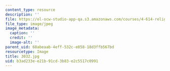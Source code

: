 ```yaml
---
content_type: resource
description: ''
file: https://ol-ocw-studio-app-qa.s3.amazonaws.com/courses/4-614-religious-architecture-and-islamic-cultures-fall-2002/b3ad233ee21b91cd3b83e2c5517c0991_3032.jpg
file_type: image/jpeg
image_metadata:
  caption: ''
  credit: ''
  image-alt: ''
parent_uid: 68abeaab-4eff-532c-e858-18d3ffb567bd
resourcetype: Image
title: 3032.jpg
uid: b3ad233e-e21b-91cd-3b83-e2c5517c0991
---
```

